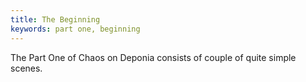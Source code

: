 ```yaml
---
title: The Beginning
keywords: part one, beginning
---
```


The Part One of Chaos on Deponia consists of couple of quite simple scenes.
